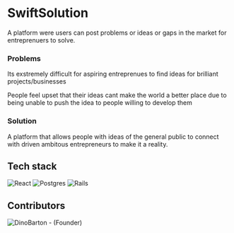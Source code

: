 # SwiftSolution
A platform were users can post problems or ideas or gaps in the market for entreprenuers to solve.
### Problems
Its exstremely difficult for aspiring entreprenues to find ideas for brilliant projects/businesses 

People feel upset that their ideas cant make the world a better place due to being unable to push the idea to people willing to develop them
### Solution
A platform that allows people with ideas of the general public to connect with driven ambitous entrepreneurs to make it a reality.
## Tech stack
![React](https://img.shields.io/badge/react-%2320232a.svg?style=for-the-badge&logo=react&logoColor=%2361DAFB)
![Postgres](https://img.shields.io/badge/postgres-%23316192.svg?style=for-the-badge&logo=postgresql&logoColor=white)
![Rails](https://img.shields.io/badge/rails-%23CC0000.svg?style=for-the-badge&logo=ruby-on-rails&logoColor=white)

## Contributors
![DinoBarton](https://github.com/DinoBarton) - (Founder)
